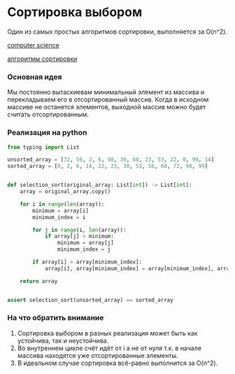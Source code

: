 # Сортировка выбором

Один из самых простых алгоритмов сортировки, выполняется за O(n^2).

[computer science](./meta_computer_science.md)

[алгоритмы сортировки](./meta_algoritmy_sortirovki.md)


### Основная идея

Мы постоянно вытаскиевам минимальный элемент из массива и 
перекладываем его в отсортированный массив. Когда в исходном массиве не 
останется элементов, выходной массив можно будет считать отсортированным.

### Реализация на python

```python
from typing import List

unsorted_array = [72, 56, 2, 6, 98, 30, 60, 23, 53, 22, 0, 99, 14]
sorted_array = [0, 2, 6, 14, 22, 23, 30, 53, 56, 60, 72, 98, 99]


def selection_sort(original_array: List[int]) -> List[int]:
    array = original_array.copy()

    for i in range(len(array)):
        minimum = array[i]
        minimum_index = i

        for j in range(i, len(array)):
            if array[j] < minimum:
                minimum = array[j]
                minimum_index = j

        if array[i] > array[minimum_index]:
            array[i], array[minimum_index] = array[minimum_index], array[i]

    return array


assert selection_sort(unsorted_array) == sorted_array
```

### На что обратить внимание

1. Сортировка выбором в разных реализация может быть как устойчива, так и неустойчива.
1. Во внутреннем цикле счёт идёт от i а не от нуля т.к. в начале массива 
находятся уже отсортированные элементы.
1. В идеальном случае сортировка всё-равно выполнится за O(n^2).